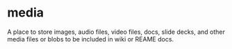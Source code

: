 # media
A place to store images, audio files, video files, docs, slide decks, and other media files or blobs to be included in wiki or REAME docs.
